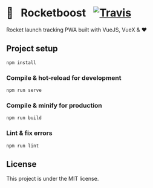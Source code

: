 # 🚀 &nbsp; Rocketboost &nbsp; [![Travis](https://img.shields.io/travis/kalkih/rocketboost.svg?style=flat-square)](https://travis-ci.org/kalkih/rocketboost)

Rocket launch tracking PWA built with VueJS, VueX & ❤️

## Project setup
```
npm install
```

### Compile & hot-reload for development
```
npm run serve
```

### Compile & minify for production
```
npm run build
```

### Lint & fix errors
```
npm run lint
```

## License
This project is under the MIT license.
